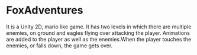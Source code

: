 # FoxAdventures
It is a Unity 2D, mario like game. It has two levels in which there are multiple enemies, on ground and eagles flying over attacking the player. Animations are added to the player as well as the enemies.When the player touches the enemies, or falls down, the game gets over.
